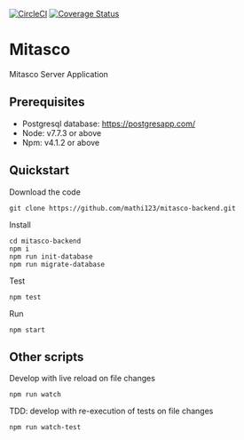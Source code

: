 [![CircleCI](https://circleci.com/gh/mathi123/mitasco-backend.svg?style=shield&circle-token=a94a1da956055129c99ee2c0989b35cf035f6fc5)](https://circleci.com/gh/mathi123/mitasco-backend)
[![Coverage Status](https://coveralls.io/repos/github/mathi123/mitasco-backend/badge.svg?branch=master&t=frUYdw)](https://coveralls.io/github/mathi123/mitasco-backend?branch=master)
# Mitasco
Mitasco Server Application

## Prerequisites

- Postgresql database: https://postgresapp.com/
- Node: v7.7.3 or above
- Npm: v4.1.2 or above

## Quickstart

Download the code

    git clone https://github.com/mathi123/mitasco-backend.git


Install
    
    cd mitasco-backend
    npm i
    npm run init-database
    npm run migrate-database

Test

    npm test

Run

    npm start
  
## Other scripts

Develop with live reload on file changes

    npm run watch

TDD: develop with re-execution of tests on file changes

    npm run watch-test
